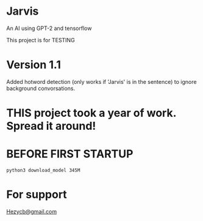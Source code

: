 # Jarvis
An AI using GPT-2 and tensorflow

This project is for TESTING

# Version 1.1 

Added hotword detection (only works if 'Jarvis' is in the sentence) to ignore background convorsations.

# THIS project took a year of work. Spread it around!

# BEFORE FIRST STARTUP
```
python3 download_model 345M
```

# For support

Hezycb@gmail.com
